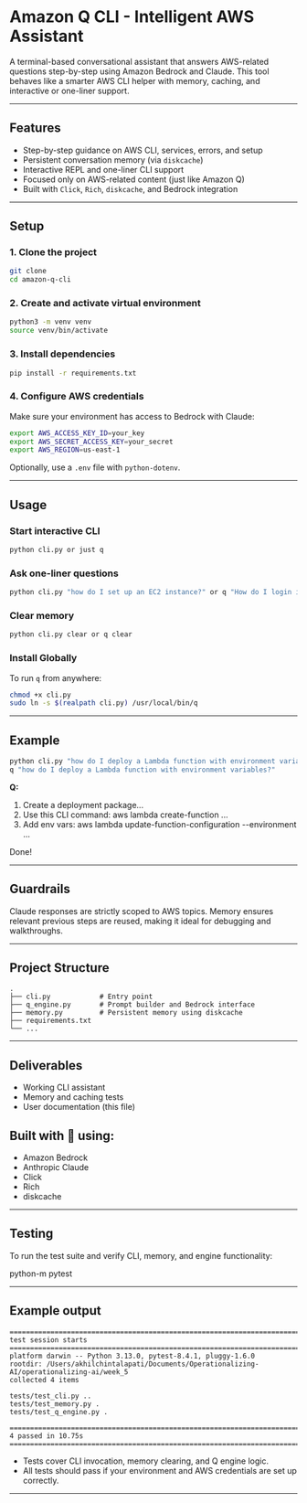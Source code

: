 # Amazon Q CLI - Intelligent AWS Assistant

A terminal-based conversational assistant that answers AWS-related questions step-by-step using Amazon Bedrock and Claude. This tool behaves like a smarter AWS CLI helper with memory, caching, and interactive or one-liner support.

---

## Features

- Step-by-step guidance on AWS CLI, services, errors, and setup
- Persistent conversation memory (via `diskcache`)
- Interactive REPL and one-liner CLI support
- Focused only on AWS-related content (just like Amazon Q)
- Built with `Click`, `Rich`, `diskcache`, and Bedrock integration

---

## Setup

### 1. Clone the project

```bash
git clone
cd amazon-q-cli
```

### 2. Create and activate virtual environment

```bash
python3 -m venv venv
source venv/bin/activate
```

### 3. Install dependencies

```bash
pip install -r requirements.txt
```

### 4. Configure AWS credentials

Make sure your environment has access to Bedrock with Claude:

```bash
export AWS_ACCESS_KEY_ID=your_key
export AWS_SECRET_ACCESS_KEY=your_secret
export AWS_REGION=us-east-1
```

Optionally, use a `.env` file with `python-dotenv`.

---

## Usage

### Start interactive CLI

```bash
python cli.py or just q 
```

### Ask one-liner questions

```bash
python cli.py "how do I set up an EC2 instance?" or q "How do I login into AWS thorugh CLI?"
```

### Clear memory

```bash
python cli.py clear or q clear
```

### Install Globally

To run `q` from anywhere:

```bash
chmod +x cli.py
sudo ln -s $(realpath cli.py) /usr/local/bin/q
```

---

## Example

```bash
python cli.py "how do I deploy a Lambda function with environment variables?"
q "how do I deploy a Lambda function with environment variables?"
```

**Q:**

1. Create a deployment package...
2. Use this CLI command:
   aws lambda create-function ...
3. Add env vars:
   aws lambda update-function-configuration --environment ...

Done!

---

## Guardrails

Claude responses are strictly scoped to AWS topics. Memory ensures relevant previous steps are reused, making it ideal for debugging and walkthroughs.

---

## Project Structure

```
.
├── cli.py            # Entry point
├── q_engine.py       # Prompt builder and Bedrock interface
├── memory.py         # Persistent memory using diskcache
├── requirements.txt
└── ...
```

---

## Deliverables

- Working CLI assistant
- Memory and caching tests
- User documentation (this file)

## Built with 💙 using:

- Amazon Bedrock
- Anthropic Claude
- Click
- Rich
- diskcache

---

## Testing

To run the test suite and verify CLI, memory, and engine functionality:

python-m pytest

---



## Example output

```
============================================================================= test session starts ==============================================================================
platform darwin -- Python 3.13.0, pytest-8.4.1, pluggy-1.6.0
rootdir: /Users/akhilchintalapati/Documents/Operationalizing-AI/operationalizing-ai/week_5
collected 4 items

tests/test_cli.py ..
tests/test_memory.py .
tests/test_q_engine.py .

============================================================================ 4 passed in 10.75s ==============================================================================
```

- Tests cover CLI invocation, memory clearing, and Q engine logic.
- All tests should pass if your environment and AWS credentials are set up correctly.

---
